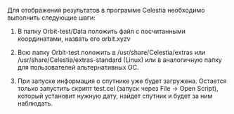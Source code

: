 Для отображения результатов в программе Celestia необходимо выполнить следующие шаги:

1) В папку Orbit-test/Data положить файл с посчитанными координатами, назвать его orbit.xyzv

2) Всю папку Orbit-test положить в /usr/share/Celestia/extras или /usr/share/Celestia/extras-standard (Linux) или в аналогичную папку для пользователей альтернативных ОС.

3) При запуске информация о спутнике уже будет загружена. Остается только запустить скрипт test.cel (запуск через File -> Open Script), который установит нужную дату, найдет спутник и будет за ним наблюдать.

